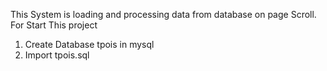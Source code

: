 This System is loading and processing data from database on page Scroll.
For Start This project

1) Create Database tpois in mysql
2) Import tpois.sql 
